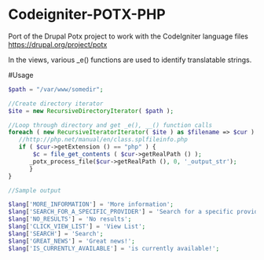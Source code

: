 Codeigniter-POTX-PHP
====================

Port of the Drupal Potx project to work with the CodeIgniter language files
https://drupal.org/project/potx

In the views, various _e() functions are used to identify translatable strings.

#Usage

 ```php
$path = "/var/www/somedir";

//Create directory iterator
$ite = new RecursiveDirectoryIterator( $path );

//Loop through directory and get _e(), __() function calls
foreach ( new RecursiveIteratorIterator( $ite ) as $filename => $cur ) {
    //http://php.net/manual/en/class.splfileinfo.php
    if ( $cur->getExtension () == "php" ) {
        $c = file_get_contents ( $cur->getRealPath () );
       _potx_process_file($cur->getRealPath (), 0, '_output_str');
       }
 }
 ```
 
 ```php
 //Sample output
 
$lang['MORE_INFORMATION'] = 'More information';
$lang['SEARCH_FOR_A_SPECIFIC_PROVIDER'] = 'Search for a specific provider';
$lang['NO_RESULTS'] = 'No results';
$lang['CLICK_VIEW_LIST'] = 'View List';
$lang['SEARCH'] = 'Search';
$lang['GREAT_NEWS'] = 'Great news!';
$lang['IS_CURRENTLY_AVAILABLE'] = 'is currently available!';
 
 ```
